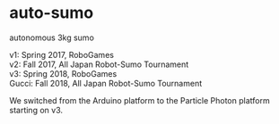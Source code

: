 # auto-sumo
autonomous 3kg sumo

v1: Spring 2017, RoboGames <br />
v2: Fall 2017, All Japan Robot-Sumo Tournament <br />
v3: Spring 2018, RoboGames <br />
Gucci: Fall 2018, All Japan Robot-Sumo Tournament <br />

We switched from the Arduino platform to the Particle Photon platform starting on v3.
